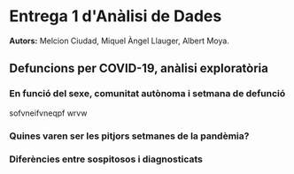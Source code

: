 # Entrega 1 d'Anàlisi de Dades

**Autors:** Melcion Ciudad, Miquel Àngel Llauger, Albert Moya.
## Defuncions per COVID-19, anàlisi exploratòria
### En funció del sexe, comunitat autònoma i setmana de defunció

sofvneifvneqpf
wrvw

### Quines varen ser les pitjors setmanes de la pandèmia?




### Diferències entre sospitosos i diagnosticats




